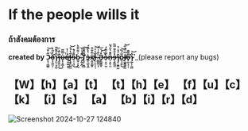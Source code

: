 # If the people wills it
### ถ้าสังคมต้องการ


**created by Ɔ̷͙͉̜͇͇̋̍̐̚͝ŏ̵͙̣̰̤̝̒̃̔͘ɿ̴̼̦͙̦̮͋͒̋͒͘ɿ̶͍̭̼͎͆͛̌͗̏͜υ̶̣̟̣̳̩̾̃̃͂̚q̶͚̤̲̯͍́͗̍̔̕Ɉ̴̧̥̤̬̺͂̔́̊͝ɘ̴͉̠̘͈̅̐́̐̕͜b̷͚̹̗̟̰̾͌̎̎̀ ̷̧̰̞̭͎̂̄̉͐̌T̸̨̘̹͈̻͌̂̄̆͠ɘ̵̳͉̻̖̭̾̔̀̅̈́x̸͙͈̞̳̥̽̅̇͊͒Ɉ̷͕̫͎͔͉͂̔̇̍͝ ̷̻̻̭̞͓̈̋̾͗͠Ә̴̗̳̬̳̟̊́͘̚͝ɘ̷̠̣͍̠̮͐̃̇͌̒ņ̶̣͈̞̤͒̐̔̈́̌ɘ̶̞̗̳̰̤̔͋͌̿̏ɿ̴̧̞̬̳̰̐̍̉͑̉ɒ̴͍̘͍̱̆̈́̏͘͜͝Ɉ̸͚̬͇͍̰̿̿͛̋͝ǫ̶͚̣͔̞̑̏̃̄͘ɿ̷̰̙̩̼̻̋̽͘͘͝**
_(please report any bugs)

## 【W】【h】【a】【t】 【t】【h】【e】 【f】【u】【c】【k】 【i】【s】 【a】 【b】【i】【r】【d】


![Screenshot 2024-10-27 124840](https://github.com/user-attachments/assets/2e894801-1d9e-42d2-b5c3-eec4df8d9576)
